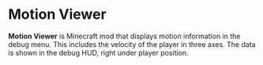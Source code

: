 # Motion Viewer

**Motion Viewer** is Minecraft mod that displays motion information in the debug menu.
This includes the velocity of the player in three axes.
The data is shown in the debug HUD, right under player position.
